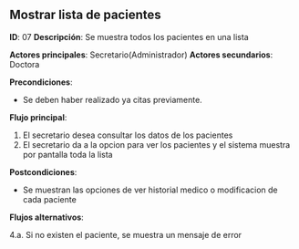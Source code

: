 ## Mostrar lista de pacientes

**ID**: 07
**Descripción**: Se muestra todos los pacientes en una lista

**Actores principales**: Secretario(Administrador)
**Actores secundarios**: Doctora

**Precondiciones**:
* Se deben haber realizado ya citas previamente.

**Flujo principal**:
1. El secretario desea consultar los datos de los pacientes
1. El secretario da a la opcion para ver los pacientes y el sistema muestra por pantalla toda la lista

**Postcondiciones**:

* Se muestran las opciones de ver historial medico o modificacion de cada paciente

**Flujos alternativos**:

4.a. Si no existen el paciente, se muestra un mensaje de error
